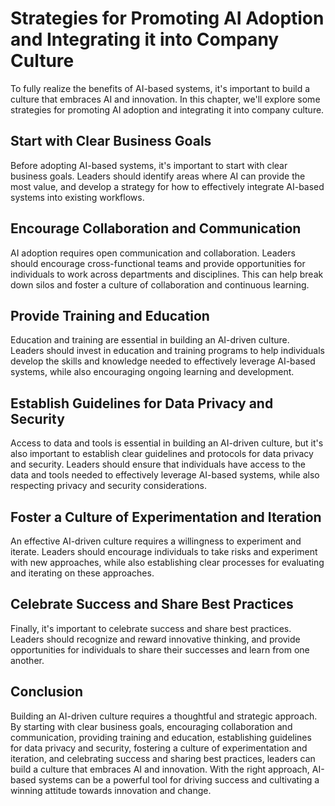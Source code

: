 Strategies for Promoting AI Adoption and Integrating it into Company Culture
======================================================================================================================

To fully realize the benefits of AI-based systems, it's important to build a culture that embraces AI and innovation. In this chapter, we'll explore some strategies for promoting AI adoption and integrating it into company culture.

Start with Clear Business Goals
-------------------------------

Before adopting AI-based systems, it's important to start with clear business goals. Leaders should identify areas where AI can provide the most value, and develop a strategy for how to effectively integrate AI-based systems into existing workflows.

Encourage Collaboration and Communication
-----------------------------------------

AI adoption requires open communication and collaboration. Leaders should encourage cross-functional teams and provide opportunities for individuals to work across departments and disciplines. This can help break down silos and foster a culture of collaboration and continuous learning.

Provide Training and Education
------------------------------

Education and training are essential in building an AI-driven culture. Leaders should invest in education and training programs to help individuals develop the skills and knowledge needed to effectively leverage AI-based systems, while also encouraging ongoing learning and development.

Establish Guidelines for Data Privacy and Security
--------------------------------------------------

Access to data and tools is essential in building an AI-driven culture, but it's also important to establish clear guidelines and protocols for data privacy and security. Leaders should ensure that individuals have access to the data and tools needed to effectively leverage AI-based systems, while also respecting privacy and security considerations.

Foster a Culture of Experimentation and Iteration
-------------------------------------------------

An effective AI-driven culture requires a willingness to experiment and iterate. Leaders should encourage individuals to take risks and experiment with new approaches, while also establishing clear processes for evaluating and iterating on these approaches.

Celebrate Success and Share Best Practices
------------------------------------------

Finally, it's important to celebrate success and share best practices. Leaders should recognize and reward innovative thinking, and provide opportunities for individuals to share their successes and learn from one another.

Conclusion
----------

Building an AI-driven culture requires a thoughtful and strategic approach. By starting with clear business goals, encouraging collaboration and communication, providing training and education, establishing guidelines for data privacy and security, fostering a culture of experimentation and iteration, and celebrating success and sharing best practices, leaders can build a culture that embraces AI and innovation. With the right approach, AI-based systems can be a powerful tool for driving success and cultivating a winning attitude towards innovation and change.
